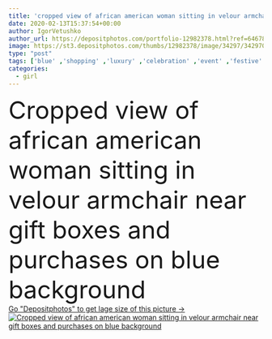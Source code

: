 ```yaml
---
title: 'cropped view of african american woman sitting in velour armchair near gift boxes and purchases on blue background'
date: 2020-02-13T15:37:54+00:00
author: IgorVetushko
author_url: https://depositphotos.com/portfolio-12982378.html?ref=64678756
image: https://st3.depositphotos.com/thumbs/12982378/image/34297/342970994/api_thumb_450.jpg?forcejpeg=true
type: "post"
tags: ['blue' ,'shopping' ,'luxury' ,'celebration' ,'event' ,'festive' ,'greeting' ,'holiday' ,'girl' ,'style' ,'sit' ,'fashion' ,'pink' ,'presents' ,'stylish' ,'woman' ,'gifts' ,'armchair' ,'fashionable' ,'shopaholic' ,'partial' ,'purchases' ,'Cropped' ,'velour' ,'one person' ,'Studio Shot' ,'young adult' ,'black woman' ,'african american' ,'shopping bags' ,'gift boxes' ]
categories: 
  - girl
---
```

<div aling="center">
            <font size="60"> Cropped view of african american woman sitting in velour armchair near gift boxes and purchases on blue background</font>   
</div>
<div>
    <a href='https://depositphotos.com/342970994/stock-photo-cropped-view-african-american-woman.html?ref=64678756' target=_blank > Go "Depositphotos" to get lage size of this picture ->
        <img href='https://depositphotos.com/342970994/stock-photo-cropped-view-african-american-woman.html?ref=64678756' src='https://st3.depositphotos.com/12982378/34297/i/950/depositphotos_342970994-stock-photo-cropped-view-african-american-woman.jpg?forcejpeg=true' alt='Cropped view of african american woman sitting in velour armchair near gift boxes and purchases on blue background' >
    </a>
</div>
